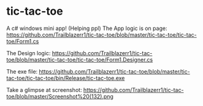 # tic-tac-toe
A c# windows mini app! (Helping ppl)
The App logic is on page: https://github.com/Trailblazerr1/tic-tac-toe/blob/master/tic-tac-toe/tic-tac-toe/Form1.cs

The Design logic: https://github.com/Trailblazerr1/tic-tac-toe/blob/master/tic-tac-toe/tic-tac-toe/Form1.Designer.cs

The exe file: https://github.com/Trailblazerr1/tic-tac-toe/blob/master/tic-tac-toe/tic-tac-toe/bin/Release/tic-tac-toe.exe

Take a glimpse at screenshot: https://github.com/Trailblazerr1/tic-tac-toe/blob/master/Screenshot%20(132).png